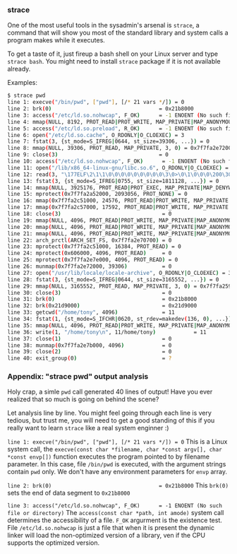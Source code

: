 ### strace
One of the most useful tools in the sysadmin's arsenal is `strace`, a command that will show you most of the standard library and system calls a program makes while it executes.

To get a taste of it, just fireup a bash shell on your Linux server and type `strace bash`. You might need to install `strace` package if it is not available already.

Examples:
```bash
$ strace pwd
line 1: execve("/bin/pwd", ["pwd"], [/* 21 vars */]) = 0
line 2: brk(0)                                  = 0x21b8000
line 3: access("/etc/ld.so.nohwcap", F_OK)      = -1 ENOENT (No such file or directory)
line 4: mmap(NULL, 8192, PROT_READ|PROT_WRITE, MAP_PRIVATE|MAP_ANONYMOUS, -1, 0) = 0x:7f7fa2e7c000
line 5: access("/etc/ld.so.preload", R_OK)      = -1 ENOENT (No such file or directory)
line 6: open("/etc/ld.so.cache", O_RDONLY|O_CLOEXEC) = 3
line 7: fstat(3, {st_mode=S_IFREG|0644, st_size=39306, ...}) = 0
line 8: mmap(NULL, 39306, PROT_READ, MAP_PRIVATE, 3, 0) = 0x7f7fa2e72000
line 9: close(3)                                = 0
line 10: access("/etc/ld.so.nohwcap", F_OK)      = -1 ENOENT (No such file or directory)
line 11: open("/lib/x86_64-linux-gnu/libc.so.6", O_RDONLY|O_CLOEXEC) = 3
line 12: read(3, "\177ELF\2\1\1\0\0\0\0\0\0\0\0\0\3\0>\0\1\0\0\0\200\30\2\0\0\0\0\0"..., 832) = 832
line 13: fstat(3, {st_mode=S_IFREG|0755, st_size=1811128, ...}) = 0
line 14: mmap(NULL, 3925176, PROT_READ|PROT_EXEC, MAP_PRIVATE|MAP_DENYWRITE, 3, 0) = 0x7f7fa289d000
line 15: mprotect(0x7f7fa2a52000, 2093056, PROT_NONE) = 0
line 16: mmap(0x7f7fa2c51000, 24576, PROT_READ|PROT_WRITE, MAP_PRIVATE|MAP_FIXED|MAP_DENYWRITE, 3, 0x1b4000) = 0x7f7fa2c51000
line 17: mmap(0x7f7fa2c57000, 17592, PROT_READ|PROT_WRITE, MAP_PRIVATE|MAP_FIXED|MAP_ANONYMOUS, -1, 0) = 0x7f7fa2c57000
line 18: close(3)                                = 0
line 19: mmap(NULL, 4096, PROT_READ|PROT_WRITE, MAP_PRIVATE|MAP_ANONYMOUS, -1, 0) = 0x7f7fa2e71000
line 20: mmap(NULL, 4096, PROT_READ|PROT_WRITE, MAP_PRIVATE|MAP_ANONYMOUS, -1, 0) = 0x7f7fa2e70000
line 21: mmap(NULL, 4096, PROT_READ|PROT_WRITE, MAP_PRIVATE|MAP_ANONYMOUS, -1, 0) = 0x7f7fa2e6f000
line 22: arch_prctl(ARCH_SET_FS, 0x7f7fa2e70700) = 0
line 23: mprotect(0x7f7fa2c51000, 16384, PROT_READ) = 0
line 24: mprotect(0x606000, 4096, PROT_READ)     = 0
line 25: mprotect(0x7f7fa2e7e000, 4096, PROT_READ) = 0
line 26: munmap(0x7f7fa2e72000, 39306)           = 0
line 27: open("/usr/lib/locale/locale-archive", O_RDONLY|O_CLOEXEC) = 3
line 28: fstat(3, {st_mode=S_IFREG|0644, st_size=3165552, ...}) = 0
line 29: mmap(NULL, 3165552, PROT_READ, MAP_PRIVATE, 3, 0) = 0x7f7fa2598000
line 30: close(3)                                = 0
line 31: brk(0)                                  = 0x21b8000
line 32: brk(0x21d9000)                          = 0x21d9000
line 33: getcwd("/home/tony", 4096)              = 11
line 34: fstat(1, {st_mode=S_IFCHR|0620, st_rdev=makedev(136, 0), ...}) = 0
line 35: mmap(NULL, 4096, PROT_READ|PROT_WRITE, MAP_PRIVATE|MAP_ANONYMOUS, -1, 0) = 0x7f7fa2e7b000
line 36: write(1, "/home/tony\n", 11/home/tony)            = 11
line 37: close(1)                                = 0
line 38: munmap(0x7f7fa2e7b000, 4096)            = 0
line 39: close(2)                                = 0
line 40: exit_group(0)                           = ?
```

### Appendix: "strace pwd" output analysis
Holy crap, a simle `pwd` call generated 40 lines of output! Have you ever realized that so much is going on behind the scene? 

Let analysis line by line. You might feel going through each line is very tedious, but trust me, you will need to get a good standing of this if you really want to learn `strace` like a real system enginner :)

`line 1: execve("/bin/pwd", ["pwd"], [/* 21 vars */]) = 0`
This is a Linux system call, the `execve(const char *filename, char *const argv[], char *const envp[])` function executes the program pointed to by filename parameter. In this case, file `/bin/pwd` is executed, with the argument strings contain `pwd` only. We don't have any environment parameters for `envp` array.

`line 2: brk(0)                                  = 0x21b8000`
This `brk(0)` sets the end of data segment to `0x21b8000`

`line 3: access("/etc/ld.so.nohwcap", F_OK)      = -1 ENOENT (No such file or directory)`
The `access(const char *path, int amode)` system call determines the accessibility of a file. `F_OK` argurment is the existence test. File `/etc/ld.so.nohwcap` is just a file that when it is present the dynamic linker will load the non-optimized version of a library, ven if the CPU supports the optimized version. 